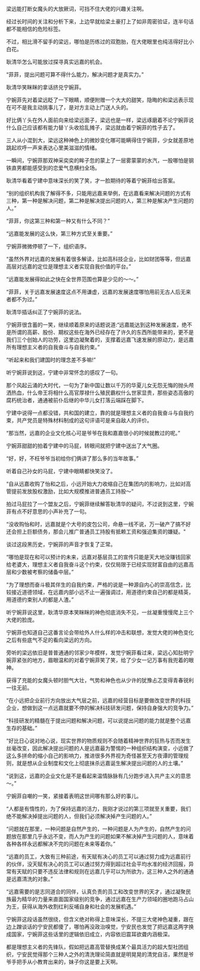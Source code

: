梁远能打断女魔头的大放厥词，可挡不住大佬的兴趣关注啊。

经过长时间的关注和分析下来，上边早就给梁土豪打上了如非周密验证，连半句话都不能相信的危险标签。

不过，相比滑不留手的梁远，哪怕是历练过的双胞胎，在大佬眼里也纯洁得好比小白花。

耿清华怎么可能放过探寻真实远嘉的机会。

“菲菲，提出问题可算不得什么能力，解决问题才是真实力。”

耿清华笑眯眯的拿话挤兑宁婉菲。

宁婉菲先对着梁远眨了一下眼睛，顺便附赠一个大大的甜笑，隐晦的和梁远表示现在可不是我主动挑事儿了，是对方主动上门送人头的。

好比俩丫头在外人面前向来给梁远面子，梁远也是一样，梁远琢磨着不论宁婉菲说什么自己应该都有能力替丫头收拾乱摊子，梁远就由着宁婉菲的性子去了。

三人从小混到大，梁远这种神色上的微妙变化哪可能瞒得住宁婉菲，少女就差原地跳起欢呼一声来表达心里美滋滋的情绪。

一瞬间，宁婉菲那双神采奕奕的眸子忽的蒙上了一层雾蒙蒙的水汽，一股哪怕是钢铁直男都能感受到的恋爱气息横扫全场。

耿清华看着宁建中意味深长的笑了笑，才一脸期待的等着宁婉菲给出答案。

“别的组织机构我了解得不多，只能用远嘉来举例，在远嘉看来解决问题的方式有三种，第一种是解决问题，第二种是解决提出问题的人，第三种是解决产生问题的人。”

“菲菲，你这第三种和第一种又有什么不同？”

“远嘉能发展的这么快，第三种方式至关重要。”

宁婉菲微微停顿了一下，组织语序。

“虽然外界对远嘉的发展有着很多解读，比如高科技企业，比如财团等等，但远嘉高层对远嘉的定位是理想主义者实现自我价值的平台。”

“远嘉能发展得如此之快在全世界范围也算是少见的～～。”

“菲菲，关于远嘉发展速度这点不用谦虚，远嘉的发展速度哪怕用前无古人后无来者都不为过。”

耿清华插话纠正了宁婉菲的说法。

宁婉菲很含蓄的一笑，继续顺着原来的话题说道:“远嘉能达到这种发展速度，绝不是所谓的高薪、股份、期权这些在海外已经存在了许久的东西所能带来的，更不是我们三个创始人的功劳，这里边凝聚着的，支撑着远嘉飞速发展的原动力，是远嘉所有理想主义者的自我奋斗与自我约束。”

“听起来和我们建国时的理念差不多嘛!”

听宁婉菲说到这，宁建中非常怀念的感叹了一句。

那个风起云涌的大时代，一句为了新中国让数以千万的华夏儿女无怨无悔的抛头颅洒热血，什么帝王将相什么高官厚禄什么殖民霸权什么世家显贵，那些姿态高傲的腐朽统治者，通通被前仆后继的中华儿女打落云端踩在脚下。

宁建中说得一点都没错，共和国的建立，靠的就是理想主义者的自我奋斗与自我约束，共产党员是特殊材料制成的这句评语可是来自敌人的评价。

“那当然，远嘉的企业文化核心可是爷爷在我和嘉嘉很小的时候就教过的呢。”

宁婉菲甜甜的拍着宁建中的马屁，转眼间就把宁建中送出了大气圈。

“好，好，不枉爷爷当初给你们俩讲了那么多的当年故事。”

听着自己孙女的马屁，宁建中眼睛都快笑没了。

“自从远嘉收购了怡和之后，小远开始大力收缩自己在集团内的影响力，比如对高管提前发放股权激励，比如大规模推进普通员工持股～”

拍过马屁拉了一个盟友之后，宁婉菲继续解答耿清华的疑问，不过说到这里，宁婉菲有点不好意思的小声补充了一句。

“没收购怡和时，远嘉就是个大号的皮包公司，命悬一线不说，万一破产了搞不好还会担上巨额债务，那会儿推广普通员工持股有抵赖工资和强迫集资的嫌疑。"

谈过这段黑历史，宁婉菲的声音才恢复了正常。

“哪怕是现在和可以预计的未来，远嘉对基层员工的宣传只能是天大地没赚钱回家给老婆大，理想主义者自我奋斗这个约束，仅仅局限于已经实现财富自由的远嘉高层和少数被考察的储备中层。”

“为了理想而奋斗极其伴生的自我约束，严格的说是一种源自内心的崇高信念，比较接近道德领域，在远嘉内部小远不止一遍强调过，用道德约束自己的都是精英，用道德约束别人的都是人渣。”

听宁婉菲说这里，耿清华原本笑眯眯的神色彻底消失不见，一丝凝重慢慢爬上三个大佬的脸庞。

宁婉菲也知道自己这番言论会带给外人什么样的冲击和联想，发觉大佬的神色变化之后有些底气不足的看向梁远的方向。

旁听的梁远依旧是普普通通的邻家少年模样，发觉宁婉菲看过来，梁远心知肚明宁婉菲紧张的地方，眉眼温和的对着宁婉菲笑了笑，给了少女一记万事有我兜着的眼神。

获得了充能的女魔头顿时胆气大壮，气势和神色也从少许的犹豫忐忑变得青春锐利一往无前。

“在小远把企业前行方向放出大气层之前，远嘉的经营目标是要做改变世界的科技企业，想做到这一点远嘉就要不停的解决科技研发问题，保持自身强大的竞争力。”

“科技研发的精髓在于提出问题和解决问题，可以说提出问题的能力就是整个远嘉生存的基础。”

“好比日心说对地心说，现实世界的物质规则不会随着精神世界的狂热与否而发生丝毫改变，因此解决提出问题的人是远嘉最为警惕的一种组织结构演变，小远做了这么多拼命的缩小自己的影响力，推进很多外界视为奇怪甚至天方夜谭的管理规则，就是想从企业制度和文化上彻底抹杀远嘉诞生解决提出问题的人的土壤。”

“说到这，远嘉的企业文化是不是看起来温情脉脉有几分跑步进入共产主义的意思～。”

宁婉菲自嘲的一笑，紧接着表明这世间哪有那么好的事儿。

“人都是有惰性的，为了保持远嘉的活力，我刚才说过的第三项就至关重要，我们绝不能解决掉提出问题的人，但我们必须解决掉产生问题的人。”

“问题就在那里，一种问题是自然产生的，一种问题是人为产生的，自然产生的问题放在那里几乎永远不变，而人为产生的问题如果不解决掉产生问题的人，意味着各种各样永远都解决不完的问题在未来等着你。”

“远嘉的员工，大致有三种前途，有天赋有决心的员工可以通过努力成为远嘉前行的伙伴，没天赋有决心的员工可以通过努力得到超过社会平均水准的经济回报，异常有天赋的只要不违反法律和规则在远嘉几乎可以为所欲为，这三种人之外的通通是远嘉清洗的对象。”

“远嘉需要的是志同道合的同伴，认真负责的员工和改变世界的天才，通过凝聚民族最为精华的力量来直面国家级别的竞争，通过远嘉在生产力领域的圈地跑马占山为王，获得从海外收割红利反哺自身和社会的发展机遇。”

宁婉菲这段话虽然很绕，但含义绝对称得上意味深长，不提三大佬神色凝重，跟在边上蹭谈话的宁安民都傻了，哪怕再没政治嗅觉，宁安民也发觉了把远嘉这两字换成国家，宁婉菲这些话里的逻辑依旧成立，内容依旧震耳欲聋内涵极深。

都是理想主义者的先锋队，假如把远嘉高管替换成某个最具活力的超大型社团组织，宁安民觉得那个三种人之外的清洗理论简直就是明晃晃的清党自洁，果然是爷爷手把手从小教育出来的，妹子你这是要上天啊。